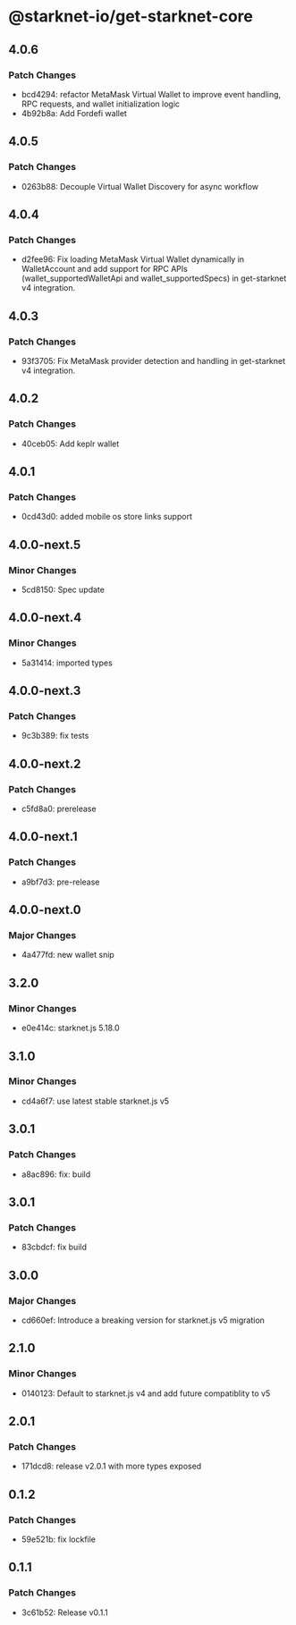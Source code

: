 # @starknet-io/get-starknet-core

## 4.0.6

### Patch Changes

- bcd4294: refactor MetaMask Virtual Wallet to improve event handling, RPC
  requests, and wallet initialization logic
- 4b92b8a: Add Fordefi wallet

## 4.0.5

### Patch Changes

- 0263b88: Decouple Virtual Wallet Discovery for async workflow

## 4.0.4

### Patch Changes

- d2fee96: Fix loading MetaMask Virtual Wallet dynamically in WalletAccount and
  add support for RPC APIs (wallet_supportedWalletApi and wallet_supportedSpecs)
  in get-starknet v4 integration.

## 4.0.3

### Patch Changes

- 93f3705: Fix MetaMask provider detection and handling in get-starknet v4
  integration.

## 4.0.2

### Patch Changes

- 40ceb05: Add keplr wallet

## 4.0.1

### Patch Changes

- 0cd43d0: added mobile os store links support

## 4.0.0-next.5

### Minor Changes

- 5cd8150: Spec update

## 4.0.0-next.4

### Minor Changes

- 5a31414: imported types

## 4.0.0-next.3

### Patch Changes

- 9c3b389: fix tests

## 4.0.0-next.2

### Patch Changes

- c5fd8a0: prerelease

## 4.0.0-next.1

### Patch Changes

- a9bf7d3: pre-release

## 4.0.0-next.0

### Major Changes

- 4a477fd: new wallet snip

## 3.2.0

### Minor Changes

- e0e414c: starknet.js 5.18.0

## 3.1.0

### Minor Changes

- cd4a6f7: use latest stable starknet.js v5

## 3.0.1

### Patch Changes

- a8ac896: fix: build

## 3.0.1

### Patch Changes

- 83cbdcf: fix build

## 3.0.0

### Major Changes

- cd660ef: Introduce a breaking version for starknet.js v5 migration

## 2.1.0

### Minor Changes

- 0140123: Default to starknet.js v4 and add future compatiblity to v5

## 2.0.1

### Patch Changes

- 171dcd8: release v2.0.1 with more types exposed

## 0.1.2

### Patch Changes

- 59e521b: fix lockfile

## 0.1.1

### Patch Changes

- 3c61b52: Release v0.1.1
